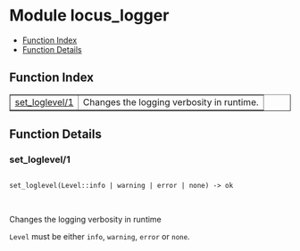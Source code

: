 

# Module locus_logger #
* [Function Index](#index)
* [Function Details](#functions)

<a name="index"></a>

## Function Index ##


<table width="100%" border="1" cellspacing="0" cellpadding="2" summary="function index"><tr><td valign="top"><a href="#set_loglevel-1">set_loglevel/1</a></td><td>Changes the logging verbosity in runtime.</td></tr></table>


<a name="functions"></a>

## Function Details ##

<a name="set_loglevel-1"></a>

### set_loglevel/1 ###

<pre><code>
set_loglevel(Level::info | warning | error | none) -&gt; ok
</code></pre>
<br />

Changes the logging verbosity in runtime

`Level` must be either `info`, `warning`, `error` or `none`.

